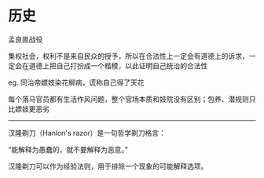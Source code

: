 # 历史

孟良崮战役

集权社会，权利不是来自民众的授予，所以在合法性上一定会有道德上的诉求，一定会在道德上把自己打扮成一个楷模，以此证明自己统治的合法性

eg. 同治帝嫖妓染花柳病，谎称自己得了天花

每个落马官员都有生活作风问题，整个官场本质和妓院没有区别；包养、潜规则只比嫖妓更恶劣

---

汉隆剃刀（Hanlon's razor）是一句哲学剃刀格言：

“能解释为愚蠢的，就不要解释为恶意。”

汉隆剃刀可以作为经验法则，用于排除一个现象的可能解释选项。